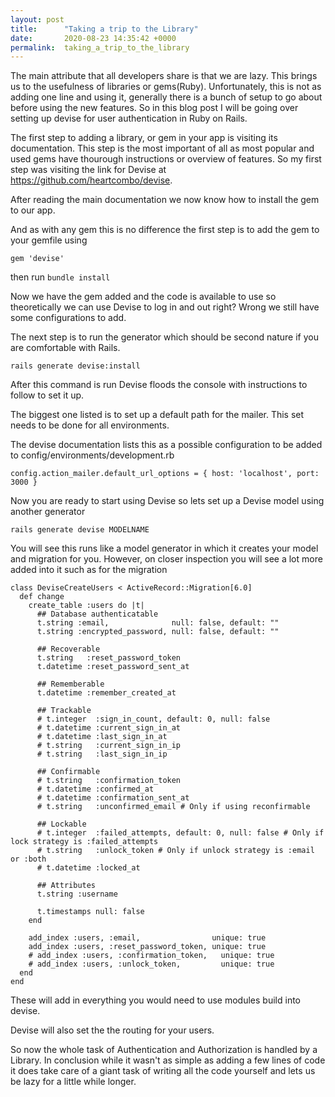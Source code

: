 ```yaml
---
layout: post
title:      "Taking a trip to the Library"
date:       2020-08-23 14:35:42 +0000
permalink:  taking_a_trip_to_the_library
---
```



The main attribute that all developers share is that we are lazy. This brings us to the usefulness of libraries or gems(Ruby). Unfortunately, this is not as adding one line and using it, generally there is a bunch of setup to go about before using the new features. So in this blog post I will be going over setting up devise for user authentication in Ruby on Rails.

The first step to adding a library, or gem in your app is visiting its documentation. This step is the most important of all as most popular and used gems have thourough instructions or overview of features. So my first step was visiting the link for Devise at https://github.com/heartcombo/devise.

After reading the main documentation we now know how to install the gem to our app.

And as with any gem this is no difference the first step is to add the gem to your gemfile using

```
gem 'devise'
```

then run `bundle install`

Now we have the gem added and the code is available to use so theoretically we can use Devise to log in and out right? Wrong we still have some configurations to add.

The next step is to run the generator which should be second nature if you are comfortable with Rails.

```
rails generate devise:install
```

After this command is run Devise floods the console with instructions to follow to set it up.

The biggest one listed is to set up a default path for the mailer. This set needs to be done for all environments.

The devise documentation lists this as a possible configuration to be added to config/environments/development.rb

```
config.action_mailer.default_url_options = { host: 'localhost', port: 3000 }
```

Now you are ready to start using Devise so lets set up a Devise model using another generator

```
rails generate devise MODELNAME
```

You will see this runs like a model generator in which it creates your model and migration for you. However, on closer inspection you will see a lot more added into it such as for the migration

```
class DeviseCreateUsers < ActiveRecord::Migration[6.0]
  def change
    create_table :users do |t|
      ## Database authenticatable
      t.string :email,              null: false, default: ""
      t.string :encrypted_password, null: false, default: ""

      ## Recoverable
      t.string   :reset_password_token
      t.datetime :reset_password_sent_at

      ## Rememberable
      t.datetime :remember_created_at

      ## Trackable
      # t.integer  :sign_in_count, default: 0, null: false
      # t.datetime :current_sign_in_at
      # t.datetime :last_sign_in_at
      # t.string   :current_sign_in_ip
      # t.string   :last_sign_in_ip

      ## Confirmable
      # t.string   :confirmation_token
      # t.datetime :confirmed_at
      # t.datetime :confirmation_sent_at
      # t.string   :unconfirmed_email # Only if using reconfirmable

      ## Lockable
      # t.integer  :failed_attempts, default: 0, null: false # Only if lock strategy is :failed_attempts
      # t.string   :unlock_token # Only if unlock strategy is :email or :both
      # t.datetime :locked_at

      ## Attributes
      t.string :username

      t.timestamps null: false
    end

    add_index :users, :email,                unique: true
    add_index :users, :reset_password_token, unique: true
    # add_index :users, :confirmation_token,   unique: true
    # add_index :users, :unlock_token,         unique: true
  end
end
```

These will add in everything you would need to use modules build into devise.

Devise will also set the the routing for your users.

So now the whole task of Authentication and Authorization is handled by a Library. In conclusion while it wasn't as simple as adding a few lines of code it does take care of a giant task of writing all the code yourself and lets us be lazy for a little while longer.


